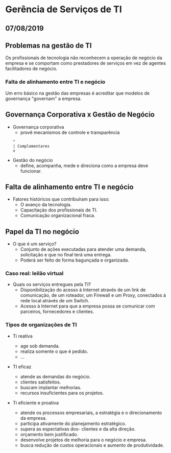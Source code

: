 # Gerência de Serviços de TI
## 07/08/2019

## Problemas na gestão de TI
  Os profissionais de tecnologia não reconhecem a operação de negócio da empresa e se comportam como prestadores de serviços em vez de agentes facilitadores de negócio.

### Falta de alinhamento entre TI e negócio
  Um erro básico na gestão das empresas é acreditar que modelos de governança "governam" a empresa.

## Governança Corporativa x Gestão de Negócio
  - Governança corporativa
    - provê mecanismos de controle e transparência
    ```
    ^
    | Complementares
    v
    ```
  - Gestão do negócio
    - define, acompanha, mede e direciona como a empresa deve funcionar.

## Falta de alinhamento entre TI e negócio
  * Fatores históricos que contribuíram para isso:
    * O avanço da tecnologia.
    * Capacitação dos profissionais de TI.
    * Comunicação organizacional fraca.

## Papel da TI no negócio

  * O que é um serviço?
    * Conjunto de ações executadas para atender uma demanda, solicitação e que no final terá uma entrega.
    * Poderá ser feito de forma bagunçada e organizada.
  
### Caso real: leilão virtual

  * Quais os serviços entregues pela TI?
    * Disponibilização do acesso à Internet através de um link de comunicação, de um roteador, um Firewall e um Proxy, conectados à rede local através de um Switch.
    * Acesso à Internet para que a empresa possa se comunicar com parceiros, fornecedores e clientes.

### Tipos de organizações de TI

  * Ti reativa
    * age sob demanda.
    * realiza somente o que é pedido.
    * ...

  * TI eficaz
    * atende as demandas do negócio.
    * clientes satisfeitos.
    * buscam implantar melhorias.
    * recursos insuficientes para os projetos.
  
  * Ti eficiente e proativa
    * atende os processos empresariais, a estratégia e o direcionamento da empresa.
    * participa ativamente do planejamento estratégico.
    * supera as espectativas dos- clientes e da alta direção.
    * orçamento bem justificado.
    * desenvolve projetos de melhoria para o negócio e empresa.
    * busca redução de custos operacionais e aumento de produtividade.

